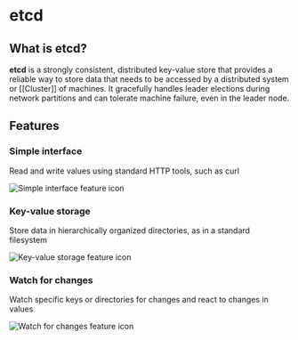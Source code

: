 # etcd

## What is etcd?

**etcd** is a strongly consistent, distributed key-value store that provides a reliable way to store data that needs to be accessed by a distributed system or [[Cluster]] of machines. It gracefully handles leader elections during network partitions and can tolerate machine failure, even in the leader node.

## Features
### Simple interface

Read and write values using standard HTTP tools, such as curl

![Simple interface feature icon](https://etcd.io/img/interface.svg)

### Key-value storage

Store data in hierarchically organized directories, as in a standard filesystem

![Key-value storage feature icon](https://etcd.io/img/kv.svg)

### Watch for changes

Watch specific keys or directories for changes and react to changes in values

![Watch for changes feature icon](https://etcd.io/img/watch.svg)

